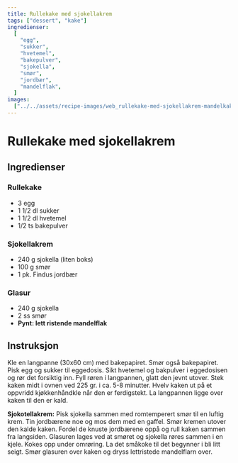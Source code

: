 ```yaml
---
title: Rullekake med sjokellakrem
tags: ["dessert", "kake"]
ingredienser:
  [
    "egg",
    "sukker",
    "hvetemel",
    "bakepulver",
    "sjokella",
    "smør",
    "jordbær",
    "mandelflak",
  ]
images:
  ["../../assets/recipe-images/web_rullekake-med-sjokellakrem-mandelkake.jpg"]
---
```


# Rullekake med sjokellakrem

## Ingredienser

### Rullekake

- 3 egg
- 1 1/2 dl sukker
- 1 1/2 dl hvetemel
- 1/2 ts bakepulver

### Sjokellakrem

- 240 g sjokella (liten boks)
- 100 g smør
- 1 pk. Findus jordbær

### Glasur

- 240 g sjokella
- 2 ss smør
- **Pynt: lett ristende mandelflak**

## Instruksjon

Kle en langpanne (30x60 cm) med bakepapiret. Smør også bakepapiret. Pisk egg og sukker til eggedosis. Sikt hvetemel og bakpulver i eggedosisen og rør det forsiktig inn. Fyll røren i langpannen, glatt den jevnt utover. Stek kaken midt i ovnen ved 225 gr. i ca. 5-8 minutter. Hvelv kaken ut på et oppvridd kjøkkenhåndkle når den er ferdigstekt. La langpannen ligge over kaken til den er kald.

**Sjokotellakrem:** Pisk sjokella sammen med romtemperert smør til en luftig krem. Tin jordbærene noe og mos dem med en gaffel. Smør kremen utover den kalde kaken. Fordel de knuste jordbærene oppå og rull kaken sammen fra langsiden. Glasuren lages ved at smøret og sjokella røres sammen i en kjele. Kokes opp under omrøring. La det småkoke til det begynner i bli litt seigt. Smør glasuren over kaken og dryss lettristede mandelflarn over.
